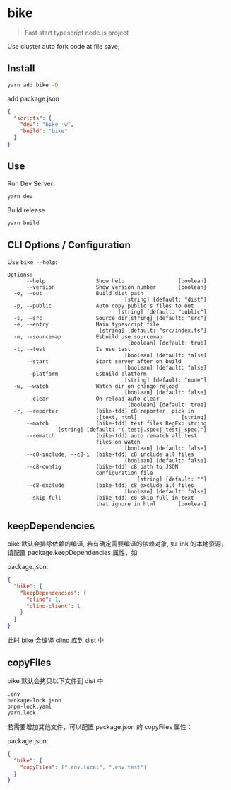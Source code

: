 # bike

> Fast start typescript node.js project

Use cluster auto fork code at file save;

## Install

```sh
yarn add bike -D
```

add package.json

```json
{
  "scripts": {
    "dev": "bike -w",
    "build": "bike"
  }
}
```

## Use

Run Dev Server:

```sh
yarn dev
```

Build release

```sh
yarn build
```

## CLI Options / Configuration

Use `bike --help`:

```
Options:
      --help                Show help                 [boolean]
      --version             Show version number       [boolean]
  -o, --out                 Build dist path
                                     [string] [default: "dist"]
  -p, --public              Auto copy public's files to out
                                   [string] [default: "public"]
  -s, --src                 Source dir[string] [default: "src"]
  -e, --entry               Main typescript file
                             [string] [default: "src/index.ts"]
  -m, --sourcemap           Esbuild use sourcemap
                                      [boolean] [default: true]
  -t, --test                Is use test
                                     [boolean] [default: false]
      --start               Start server after on build
                                     [boolean] [default: false]
      --platform            Esbuild platform
                                     [string] [default: "node"]
  -w, --watch               Watch dir on change reload
                                     [boolean] [default: false]
      --clear               On reload auto clear
                                      [boolean] [default: true]
  -r, --reporter            (bike-tdd) c8 reporter, pick in
                            :[text, html]              [string]
      --match               (bike-tdd) test files RegExp string
                [string] [default: "(.test|.spec|_test|_spec)"]
      --rematch             (bike-tdd) auto rematch all test
                            files on watch
                                     [boolean] [default: false]
      --c8-include, --c8-i  (bike-tdd) c8 include all files
                                     [boolean] [default: false]
      --c8-config           (bike-tdd) c8 path to JSON
                            configuration file
                                         [string] [default: ""]
      --c8-exclude          (bike-tdd) c8 exclude all files
                                     [boolean] [default: false]
      --skip-full           (bike-tdd) c8 skip full in text
                            that ignore in html       [boolean]
```

## keepDependencies

bike 默认会排除依赖的编译, 若有确定需要编译的依赖对象, 如 link 的本地资源，请配置 package.keepDependencies 属性，如

package.json:

```json
{
  "bike": {
    "keepDependencies": {
      "clino": 1,
      "clino-client": 1
    }
  }
}
```

此时 bike 会编译 clino 库到 dist 中

## copyFiles

bike 默认会拷贝以下文件到 dist 中

```
.env
package-lock.json
pnpm-lock.yaml
yarn.lock
```

若需要增加其他文件，可以配置 package.json 的 copyFiles 属性：

package.json:

```json
{
  "bike": {
    "copyFiles": [".env.local", ".env.test"]
  }
}
```
